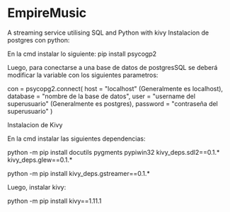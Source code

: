 # EmpireMusic
A streaming service utilising SQL and Python with kivy
Instalacion de postgres con python:

En la cmd instalar lo siguiente:
pip install psycogp2

Luego, para conectarse a una base de datos de postgresSQL se deberá modificar la variable con los siguientes parametros:

con = psycopg2.connect(
	host = "localhost" (Generalmente es localhost),
	database = "nombre de la base de datos",
	user = "username del superusuario" (Generalmente es postgres),
	password = "contraseña del superusuario"
)

Instalacion de Kivy

En la cmd instalar las siguientes dependencias:

python -m pip install docutils pygments pypiwin32 kivy_deps.sdl2==0.1.* kivy_deps.glew==0.1.*

python -m pip install kivy_deps.gstreamer==0.1.*

Luego, instalar kivy:

python -m pip install kivy==1.11.1

